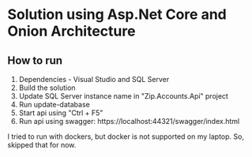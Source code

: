 Solution using Asp.Net Core and Onion Architecture
==================================================

## How to run
1. Dependencies - Visual Studio and SQL Server 
2. Build the solution
3. Update SQL Server instance name in "Zip.Accounts.Api" project
4. Run update-database
5. Start api using "Ctrl + F5"
6. Run api using swagger: https://localhost:44321/swagger/index.html

I tried to run with dockers, but docker is not supported on my laptop. So, skipped that for now.

